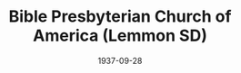 ---
date: &id001 1937-09-28
end_date: null
location:
  address: null
  city: Lemmon
  state: SD
minister:
- end: 1938-12-31
  name: David Myer
  start: 1937-09-28
  type: pastor
ministers:
- David Myer
name: Bible Presbyterian Church of America
names: null
origination_date: *id001
raw_data: "SD Lemmon\nBible Presbyterian Church of America  (September 28,\
  \ 1937\u20131938)\n(joined the Bible Presbyterian Church, 1939)\nPastor: David Myer,\
  \ 1937\u201338"
received_from: null
states:
- SD
status:
  active: false
  end_date: null
  reason: joined another church
  received_from: null
  withdrawal_to: null
title: Bible Presbyterian Church of America (Lemmon SD)

---